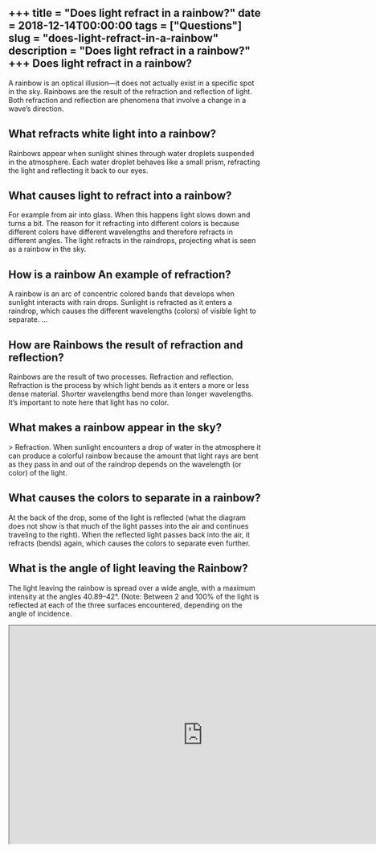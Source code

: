 +++
title = "Does light refract in a rainbow?"
date = 2018-12-14T00:00:00
tags = ["Questions"]
slug = "does-light-refract-in-a-rainbow"
description = "Does light refract in a rainbow?"
+++
Does light refract in a rainbow?
--------------------------------

A rainbow is an optical illusion—it does not actually exist in a specific spot in the sky. Rainbows are the result of the refraction and reflection of light. Both refraction and reflection are phenomena that involve a change in a wave’s direction.

What refracts white light into a rainbow?
-----------------------------------------

Rainbows appear when sunlight shines through water droplets suspended in the atmosphere. Each water droplet behaves like a small prism, refracting the light and reflecting it back to our eyes.

What causes light to refract into a rainbow?
--------------------------------------------

For example from air into glass. When this happens light slows down and turns a bit. The reason for it refracting into different colors is because different colors have different wavelengths and therefore refracts in different angles. The light refracts in the raindrops, projecting what is seen as a rainbow in the sky.

How is a rainbow An example of refraction?
------------------------------------------

A rainbow is an arc of concentric colored bands that develops when sunlight interacts with rain drops. Sunlight is refracted as it enters a raindrop, which causes the different wavelengths (colors) of visible light to separate. …

How are Rainbows the result of refraction and reflection?
---------------------------------------------------------

Rainbows are the result of two processes. Refraction and reflection. Refraction is the process by which light bends as it enters a more or less dense material. Shorter wavelengths bend more than longer wavelengths. It’s important to note here that light has no color.

What makes a rainbow appear in the sky?
---------------------------------------

&gt; Refraction. When sunlight encounters a drop of water in the atmosphere it can produce a colorful rainbow because the amount that light rays are bent as they pass in and out of the raindrop depends on the wavelength (or color) of the light.

What causes the colors to separate in a rainbow?
------------------------------------------------

At the back of the drop, some of the light is reflected (what the diagram does not show is that much of the light passes into the air and continues traveling to the right). When the reflected light passes back into the air, it refracts (bends) again, which causes the colors to separate even further.

What is the angle of light leaving the Rainbow?
-----------------------------------------------

The light leaving the rainbow is spread over a wide angle, with a maximum intensity at the angles 40.89–42°. (Note: Between 2 and 100% of the light is reflected at each of the three surfaces encountered, depending on the angle of incidence.

<iframe allow="accelerometer; autoplay; clipboard-write; encrypted-media; gyroscope; picture-in-picture" allowfullscreen="" class="__youtube_prefs__  epyt-is-override  no-lazyload" data-no-lazy="1" data-origheight="433" data-origwidth="770" data-skipgform_ajax_framebjll="" height="433" id="_ytid_65116" loading="lazy" src="https://www.youtube.com/embed/Aggi0g67uXM?enablejsapi=1&autoplay=0&cc_load_policy=0&cc_lang_pref=&iv_load_policy=1&loop=0&modestbranding=0&rel=1&fs=1&playsinline=0&autohide=2&theme=dark&color=red&controls=1&" title="YouTube player" width="770"></iframe>